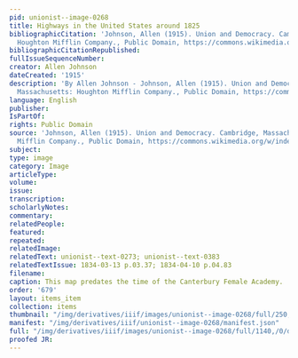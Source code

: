 ```yaml
---
pid: unionist--image-0268
title: Highways in the United States around 1825
bibliographicCitation: 'Johnson, Allen (1915). Union and Democracy. Cambridge, Massachusetts:
  Houghton Mifflin Company., Public Domain, https://commons.wikimedia.org/w/index.php?curid=1988478'
bibliographicCitationRepublished: 
fullIssueSequenceNumber: 
creator: Allen Johnson
dateCreated: '1915'
description: 'By Allen Johnson - Johnson, Allen (1915). Union and Democracy. Cambridge,
  Massachusetts: Houghton Mifflin Company., Public Domain, https://commons.wikimedia.org/w/index.php?curid=1988478'
language: English
publisher: 
IsPartOf: 
rights: Public Domain
source: 'Johnson, Allen (1915). Union and Democracy. Cambridge, Massachusetts: Houghton
  Mifflin Company., Public Domain, https://commons.wikimedia.org/w/index.php?curid=1988478'
subject: 
type: image
category: Image
articleType: 
volume: 
issue: 
transcription: 
scholarlyNotes: 
commentary: 
relatedPeople: 
featured: 
repeated: 
relatedImage: 
relatedText: unionist--text-0273; unionist--text-0383
relatedTextIssue: 1834-03-13 p.03.37; 1834-04-10 p.04.83
filename: 
caption: This map predates the time of the Canterbury Female Academy.
order: '679'
layout: items_item
collection: items
thumbnail: "/img/derivatives/iiif/images/unionist--image-0268/full/250,/0/default.jpg"
manifest: "/img/derivatives/iiif/unionist--image-0268/manifest.json"
full: "/img/derivatives/iiif/images/unionist--image-0268/full/1140,/0/default.jpg"
proofed JR: 
---
```

